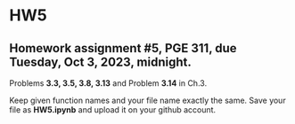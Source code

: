 # HW5

## Homework assignment #5, PGE 311, due Tuesday, Oct 3, 2023, midnight.
Problems **3.3, 3.5, 3.8, 3.13** and Problem **3.14** in Ch.3. 

Keep given function names and your file name exactly the same. Save your file as **HW5.ipynb** and upload it on your github account.

